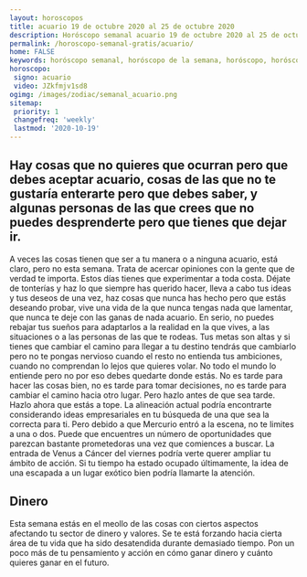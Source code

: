 ```yaml
---
layout: horoscopos
title: acuario 19 de octubre 2020 al 25 de octubre 2020 
description: Horóscopo semanal acuario 19 de octubre 2020 al 25 de octubre 2020. Hay cosas que no quieres que ocurran pero que debes aceptar acuario, cosas de las que no te gustaría enterarte pero que debes saber, y algunas personas de las que crees que no puedes desprenderte pero que tienes que dejar ir.
permalink: /horoscopo-semanal-gratis/acuario/
home: FALSE
keywords: horóscopo semanal, horóscopo de la semana, horóscopo, horóscopo gratis,horóscopos, horóscopo esperanza gracia, horoscopos acuario la semana, horóscopos gratis, Tarot, Astrologia, Zodíaco, acuario, horoscopo gratis, semanal
horoscopo:
 signo: acuario
 video: JZkfmjv1sd8
ogimg: /images/zodiac/semanal_acuario.png
sitemap:
 priority: 1
 changefreq: 'weekly'
 lastmod: '2020-10-19'
---
```




## Hay cosas que no quieres que ocurran pero que debes aceptar acuario, cosas de las que no te gustaría enterarte pero que debes saber, y algunas personas de las que crees que no puedes desprenderte pero que tienes que dejar ir.

A veces las cosas tienen que ser a tu manera o a ninguna acuario, está claro, pero no esta semana. Trata de acercar opiniones con la gente que de verdad te importa. Estos días tienes que experimentar a toda costa. Déjate de tonterías y haz lo que siempre has querido hacer, lleva a cabo tus ideas y tus deseos de una vez, haz cosas que nunca has hecho pero que estás deseando probar, vive una vida de la que nunca tengas nada que lamentar, que nunca te deje con las ganas de nada acuario. En serio, no puedes rebajar tus sueños para adaptarlos a la realidad en la que vives, a las situaciones o a las personas de las que te rodeas. Tus metas son altas y si tienes que cambiar el camino para llegar a tu destino tendrás que cambiarlo pero no te pongas nervioso cuando el resto no entienda tus ambiciones, cuando no comprendan lo lejos que quieres volar. No todo el mundo lo entiende pero no por eso debes quedarte donde estás. No es tarde para hacer las cosas bien, no es tarde para tomar decisiones, no es tarde para cambiar el camino hacia otro lugar. Pero hazlo antes de que sea tarde. Hazlo ahora que estás a tope. La alineación actual podría encontrarte considerando ideas empresariales en tu búsqueda de una que sea la correcta para ti. Pero debido a que Mercurio entró a la escena, no te limites a una o dos. Puede que encuentres un número de oportunidades que parezcan bastante prometedoras una vez que comiences a buscar. La entrada de Venus a Cáncer del viernes podría verte querer ampliar tu ámbito de acción. Si tu tiempo ha estado ocupado últimamente, la idea de una escapada a un lugar exótico bien podría llamarte la atención.

## Dinero

Esta semana estás en el meollo de las cosas con ciertos aspectos afectando tu sector de dinero y valores. Se te está forzando hacia cierta área de tu vida que ha sido desatendida durante demasiado tiempo. Pon un poco más de tu pensamiento y acción en cómo ganar dinero y cuánto quieres ganar en el futuro.